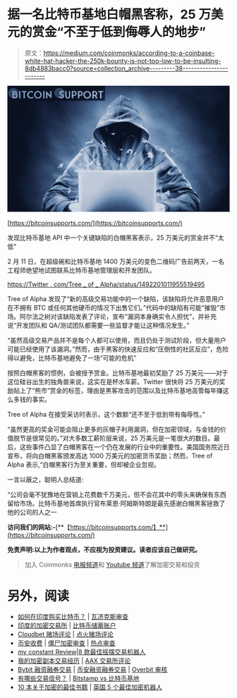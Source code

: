 # 据一名比特币基地白帽黑客称，25 万美元的赏金“不至于低到侮辱人的地步”

> 原文：<https://medium.com/coinmonks/according-to-a-coinbase-white-hat-hacker-the-250k-bounty-is-not-too-low-to-be-insulting-8db4883bacc0?source=collection_archive---------38----------------------->

![](img/e75687fc1e79e8108d386567875aa49e.png)

[https://bitcoinsupports.com/](https://bitcoinsupports.com/)

发现比特币基地 API 中一个关键缺陷的白帽黑客表示，25 万美元的赏金并不“太低”

2 月 11 日，在超级碗和比特币基地 1400 万美元的变色二维码广告前两天，一名工程师绝望地试图联系比特币基地管理层和开发团队。

[https://Twitter . com/Tree _ of _ Alpha/status/1492201011955519495](https://twitter.com/Tree_of_Alpha/status/1492201011955519495)

Tree of Alpha 发现了“新的高级交易功能中的一个缺陷，该缺陷将允许恶意用户在不拥有 BTC 或任何其他硬币的情况下出售它们。”代码中的缺陷有可能“摧毁”市场。阿尔法之树对该缺陷发表了评论，宣布“漏洞本身确实令人担忧”，并补充说“开发团队和 QA/测试团队都需要一些监督才能让这种情况发生。”

“虽然高级交易产品并不是每个人都可以使用，而且仍处于测试阶段，但大量用户可能已经使用了该漏洞。”然而，由于黑客的快速反应和“压倒性的社区反应”，危险得以避免，比特币基地避免了一场“可能的危机”

按照白帽黑客的惯例，会被授予赏金。比特币基地最初奖励了 25 万美元——对于这位硅谷出生的独角兽来说，这实在是杯水车薪。Twitter 很快将 25 万美元的奖励贴上了“熊市”赏金的标签，理由是黑客攻击的范围以及比特币基地高管每年赚这么多钱的事实。

Tree of Alpha 在接受采访时表示，这个数额“还不至于低到带有侮辱性。”

“虽然更高的奖金可能会阻止更多的灰帽子利用漏洞，但在加密领域，与金钱的价值脱节是很常见的。”对大多数工薪阶层来说，25 万美元是一笔很大的数目。最后，这些事件凸显了白帽黑客在一个仍在发展的行业中的重要性。美国国务院近日宣布，将向白帽黑客颁发高达 1000 万美元的加密货币奖励；然而，Tree of Alpha 表示,“白帽黑客行为至关重要，但却被企业忽视。

一言以蔽之，聪明人总结道:

“公司会毫不犹豫地在营销上花费数千万美元，但不会花其中的零头来确保有东西留给市场。比特币基地首席执行官布莱恩·阿姆斯特朗是最先感谢白帽黑客拯救了他的公司的人之一

**访问我们的网站:-**[**【https://bitcoinsupports.com/】**](https://bitcoinsupports.com/)

**免责声明:以上为作者观点，不应视为投资建议。读者应该自己做研究。**

> 加入 Coinmonks [电报频道](https://t.me/coincodecap)和 [Youtube 频道](https://www.youtube.com/c/coinmonks/videos)了解加密交易和投资

# 另外，阅读

*   [如何在印度购买比特币？](/coinmonks/buy-bitcoin-in-india-feb50ddfef94) | [瓦济克斯审查](/coinmonks/wazirx-review-5c811b074f5b)
*   [印度的加密交易所](/coinmonks/bitcoin-exchange-in-india-7f1fe79715c9) | [比特币储蓄账户](/coinmonks/bitcoin-savings-account-e65b13f92451)
*   [Cloudbet 赌场评论](https://coincodecap.com/cloudbet-casino-review) | [点火赌场评论](https://coincodecap.com/ignition-casino-review)
*   [币安收费](/coinmonks/binance-fees-8588ec17965) | [僵尸加密审查](/coinmonks/botcrypto-review-2021-build-your-own-trading-bot-coincodecap-6b8332d736c7) | [热点审查](/coinmonks/hotbit-review-cd5bec41dafb)
*   [my constant Review](https://coincodecap.com/myconstant-review)|[8 款最佳摇摆交易机器人](https://coincodecap.com/best-swing-trading-bots)
*   [我的加密副本交易经历](/coinmonks/my-experience-with-crypto-copy-trading-d6feb2ce3ac5) | [AAX 交易所评论](/coinmonks/aax-exchange-review-2021-67c5ea09330c)
*   [Bybit 融资融券交易](/coinmonks/bybit-margin-trading-e5071676244e) | [币安融资融券交易](/coinmonks/binance-margin-trading-c9eb5e9d2116) | [Overbit 审核](/coinmonks/overbit-review-9446ed4f2188)
*   [有哪些交易信号？](https://coincodecap.com/trading-signal) | [Bitstamp vs 比特币基地](https://coincodecap.com/bitstamp-coinbase)
*   [10 本关于加密的最佳书籍](https://coincodecap.com/best-crypto-books) | [英国 5 个最佳加密机器人](https://coincodecap.com/uk-trading-bots)